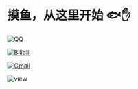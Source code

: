 # 摸鱼，从这里开始  🐟✋

![QQ](https://img.shields.io/badge/2704534108-81A1C1.svg?style=for-the-badge&logo=qq&logoColor=skyblue)

[![Bilibili](https://img.shields.io/badge/铀碘氢-81A1C1.svg?style=for-the-badge&logo=bilibili&logoColor=white)](https://www.bilibili.com/space/3461580083694176)

[![Gmail](https://img.shields.io/badge/luoteak@outlook.com-81A1C1.svg?style=for-the-badge&logo=gmail&logoColor=white)](luoteak@outlook.com)


![view](https://komarev.com/ghpvc/?username=initea&label=👀PROFILE+VIEWS&style=for-the-badge&color=81a1c1)